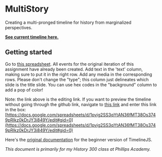 # MultiStory
Creating a multi-pronged timeline for history from marginalized perspectives. 

**[See current timeline here.](https://grajan22.github.io/MultiStory/)**

## Getting started 

Go to [this spreadsheet](https://docs.google.com/spreadsheets/d/1pvig2SS3qYtAN36fMT38Os3749pRIkz0kDrJY3i849Y/edit?usp=sharing). All events for the original iteration of this assignment have already been created. Add text in the 'text' column, making sure to put it in the right row. Add any media in the corresponding rows. Please don't change the "type"; this column just delineates which slide is the title slide. You can use hex codes in the "background" column to add a pop of color!

Note: the link above is the editing link. If you want to preview the timeline without going through the github link, navigate to [this link](https://timeline.knightlab.com/index.html#make-step-3) and enter this link in the box: [https://docs.google.com/spreadsheets/d/1pvig2SS3qYtAN36fMT38Os3749pRIkz0kDrJY3i849Y/edit#gid=0](https://docs.google.com/spreadsheets/d/1pvig2SS3qYtAN36fMT38Os3749pRIkz0kDrJY3i849Y/edit#gid=0)

Here's the [original documentation](https://timeline.knightlab.com/#make) for the beginner version of TimelineJS.

*This document is primarily for my History 300 class at Phillips Academy.*
